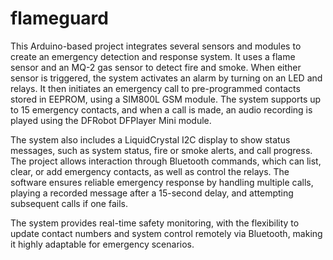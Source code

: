 # flameguard

This Arduino-based project integrates several sensors and modules to create an emergency detection and response system. It uses a flame sensor and an MQ-2 gas sensor to detect fire and smoke. When either sensor is triggered, the system activates an alarm by turning on an LED and relays. It then initiates an emergency call to pre-programmed contacts stored in EEPROM, using a SIM800L GSM module. The system supports up to 15 emergency contacts, and when a call is made, an audio recording is played using the DFRobot DFPlayer Mini module.

The system also includes a LiquidCrystal I2C display to show status messages, such as system status, fire or smoke alerts, and call progress. The project allows interaction through Bluetooth commands, which can list, clear, or add emergency contacts, as well as control the relays. The software ensures reliable emergency response by handling multiple calls, playing a recorded message after a 15-second delay, and attempting subsequent calls if one fails.

The system provides real-time safety monitoring, with the flexibility to update contact numbers and system control remotely via Bluetooth, making it highly adaptable for emergency scenarios.